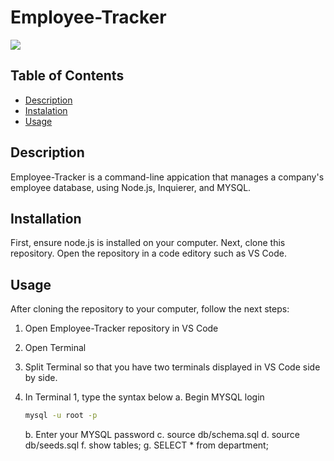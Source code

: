# Employee-Tracker

<a href="https://choosealicense.com/licenses/mit" target="_blank"><img src="https://img.shields.io/badge/License-MIT-yellow.svg" /></a>

## Table of Contents

- [Description](#description)
- [Instalation](#installation)
- [Usage](#usage)

## Description

Employee-Tracker is a command-line appication that manages a company's employee database, using Node.js, Inquierer, and MYSQL.

## Installation

First, ensure node.js is installed on your computer.
Next, clone this repository. Open the repository in a code editory such as VS Code.

## Usage

After cloning the repository to your computer, follow the next steps:

1. Open Employee-Tracker repository in VS Code

2. Open Terminal

3. Split Terminal so that you have two terminals displayed in VS Code side by side.

4. In Terminal 1, type the syntax below
   a. Begin MYSQL login

   ```bash
   mysql -u root -p
   ```

   b. Enter your MYSQL password
   c. source db/schema.sql
   d. source db/seeds.sql
   f. show tables;
   g. SELECT \* from department;

   ```

   ```
